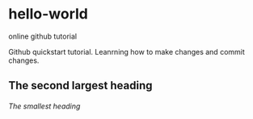 # hello-world
online github tutorial

Github quickstart tutorial. Leanrning how to make changes and commit changes.
## The second largest heading
###### The smallest heading
